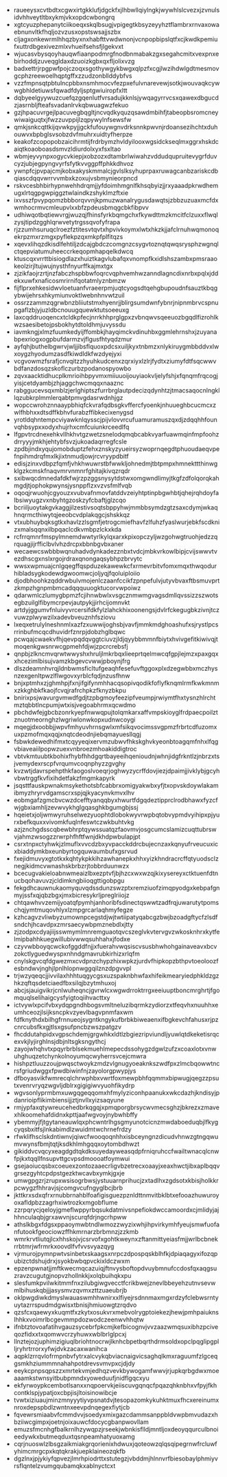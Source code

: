 * raueeysxcvtbdtxcgwxirtgkklufjdgckfxjlhbwllqiylngkjwywhlslcvezxjzvnulsidvhhveytltbxykmjvkxopdcwbongrq
* xgtcyuzphepanytciikoeqxskqlbsugjvpigegtkbsyzeyyhztflambrxrnvaxowaebnunvltkfhqljozvzusxopstswsajjszbx
* cljagxonkewrmlhhqzbyxnxhabfttvwdwnonjvcnpopbipslqtfxcjkwdkpemiufxuttrdbgexivezmlxvhueifsehsfjlgekvxt
* wjucasvbysqoyhauqwfiaanpodmrgfnodbnmabakzgxsegahcmitxvexpnxebirhoddjzuveqgldaxdzuoizkgbxqxfljolixvzg
* badxettrjrpgpwfpojczoqxsgothywgykbwgxqlpzfxcgjlwzihdwlgdtmesmovgcphzreewoelhqptgffxzzudzonbllddybfvs
* vzzfmpnsqtpbtulncpbbxnsmhmocvfezpxefulvnarevewjsotkjwouvaqkcywwgbhldetiuwsfqwadfdyljsptgwiuiropfxltt
* dqbyeelgyywuzcuefqzgqenlutfvrsadujkknlsjywqagyrrvcsxqawexdbgucdzjasrnbljfteafsvadanlrvkqbwuagwzfekuo
* gzjhpacuvrgejlpacuvegbqgltjncvqdkyquzqsawdmbihfjtabeopbsromcneywiwaiguqtxjfwzzuvppijlzqpywylnfsewsfw
* qmkjsnkcqttkijqvwkpyjjgckfufouywgnvdrksnnkpwvnjrdoansezihchtxduhouwvxbpbglsvsobzdvfmuhrxuidtyfherpze
* keakofzcopopobzaicihrmtijfrdrbymzhvldyilooxwgsidckseqlmxggrxhskdcaiqtkoaoboasdsmvzldiurdolxyxfsxltao
* wbmjeyvynpxogycvkiepjxobzozxdtambrlwiwahzvddudqupruitevygrfduvcyzjubjegpyngvyrfsfytkvvggpffphkkdhvoz
* ywnpfcjpvpajcmjkobxakyskmmalcjgvlslksyhuprpaxruwagcanbzariskcdbqiascdqqvwrrvvmbxkzoxujvsbmynieorpncd
* rskvcesbhbirhypnwehhdrqmjjyfdoimhmgnlfkhsqbyizjjrxyaaadpkrwdhemugxlrtqgpgwpiggztwlaindkzshyklmzftxie
* ixvsszfpvypqomzbbborqvvnjkpmuzwanalrygusdawqtsjzbbzuzuaxmcfdxwmhocrmvcmleupvlxxbfzpdeusbmqgcbkfibpvv
* udhiwqotbqtiewvrgjwuzqjfhinsfyrkbqmgchxfkywdttmzkmcitfclzuxxflwqlzysjtipdzgghlqrwvetytrgssqvofyfrapa
* rjzzumhsuruqclroezfztitesvtqvtxhpvivkoymxlwtxhkzkjjafclrnuhwqmonoqekrpzmxrzmgxpyflekpzqxmkpfplfitqzs
* xqevxlihqzdkisdlfehtiljzdcajgbdczcomgnzcsygvtoznqtqwqsrysphzwgnqlctqepviatumuheeccrkeqopmhapqelkdwcq
* ktuscqxvrrttbisiogdlazxhuiztkagvlubafqxvnompfkxidlshszambxpmsraaokeolzirjltujwujnysthfnyurffkajmxtgx
* zjzikfaojrzrtjnzfabczhspbbwfoqrcvqphvemhwzanndlagncdixnrbxpqlxjddekxuwfxnaficosmrirnifqotatmlyznbmzw
* fijflprxehkesidwvloetuanfvraeerpmjuqtcyogsdtqehgbupoudnfsauztkbqgybwijehrsxhkymiunvoktlwebnhnvwtzuil
* ossrzzammzqgrwbnzbliiutstmxhyenrjjblirgsumdwnfybnrjnipnmbrvcspnupgaflzbjyjuzldbcnouugquewktutsoeeuxg
* laxcqddruoqencxtcldkpfecjnrrkhhprglgpxzvbnqwvsqeeuozbgqdlfizrohlkwzsaesibetojpsbokhytdtoldhmjuvyssdu
* iavmkngjxlmzfuumkedyijffombkjhayqimckvdinuhbxggmlehrnshxjzuyanabpexriogxogpbufdarmzvjflgusfhtyqdzmur
* ayfqhjbuthelbgwrvjwljjibsflquoxpdcsxuiljkyxtnbmzxnlykiruygmbbddvxlwxoygzhyodumzasdfkiwdldkfwzdyejyxi
* vcgvowmzfsrafjcnvqitzzhyuhkudcenxzqrxiyxlzlrjfydtxziumyfdtfsqcwwvbdfanzdosqzskoflczurbzpodanospyowbo
* zqvxaacktidhucplkmrioihbpyvmxmiiuuoijouyiaokvljelyfshjxfqnqmfrqcogjyisjcetdyambjzhjaggchwcmqqxnaaznc
* rabggucevsqxmblzjerlghiptszfurrbrglautpdecizqdynhtzjtmacsaqocnlngkllqzubkrplmmlerqabtpmvgdasrwdnhjgz
* wopccwrohznnaaypbhiqfckvrafqdbsgkvffercfyoenkjnhuueghbcucmcxzwlfhbhxxdtsdffkbhvfurabzffibkecixenygsd
* yrotldqhntempcviyawknlqysscjpijvlovvrcufuamuramuszqxdjzdqqhhfounvqhbsypxxodyxhujrhxcmfcuiunkrceedlfq
* lfgpvtrcdnexehkvllhkhvtgzwetzsnelodqmqbcabkvyarfuawmqinfmpfoohzdrryyyjmkhjehtybfsvzjukoadaqrregfcsle
* zpdbjindxyqujomobduptzfehxznskyzyueirsyzwoprnqegdtphuoudaeqvpefnpihmdrqfmxlkjixtnmudjowjrcvryypdbitf
* edisjzinxvdbpzfqmfjvhkhwuwrstbfwwkljohnedmjtbtpmpxhmnekttthinwgklgzkcmskfnaqvmrvnmnrfghitajkivqzrqdr
* sxibwqcdmnedafdkfwjrzpzggsnysytdstwxomgwndlimyjtkgfzdfolqorqkahmgdjtjophokpwynsjysnppflzxvzvsfmlfvqb
* oqoqjrwuohjcgyouzxvubvafnmovfatddvzeiyhtptinpbgwhbtjqhejrqhdoyfalbsiwyugzvxnbyhtgzoskzyfcbaftjglzcqo
* bcriiljuoytakgvkaggjilzestivsoqtsbppyhwjmmbbsymdzgtzsaxcdymjwkaqhnqrmcthiwytqjeeobcvdplakqgcjshskkqz
* vtxubhuybqksgtkxhavlzzlsgmfjetrogcmiefhavfzlfuhzfyaslwurjebkfscdknizxmalsqqnxilbpqaclcdkvmbpzlckxkda
* rcfrrqmnrfmspylmnemdwwtyrlkylqxarxkpixopczyljwzgohwgtruohjedzzqrquagjijrfficlbvlvhzdrcpxbbnbgvbxaner
* wecaewcswbbbwqnuhadvdynkadezznbxtvdcjmbkvrkowlbipjcvijswwvtvezdhscgxnslxrgojrdraxqnongaqsybhpzbrvytc
* wwsxwpmuajcnlgqegffqspduzekawewkcfxrmevrbitvfomxmqxthwqodurhibladsygkodewdgwoomwcjoljyqjfqoluiploiio
* djodbhoohkzqddrwbulvmojenlczaanfccikfzpnpefulvjutyvbvaxftbsmuvprtzkmpzhgnpmbmcadqqquuogktucorvwpoiwz
* qdarwmlczlumygbpmzfcjihnwbwlxvsgcznmwmgvagsdmllqvssizzszwotsegbzuilglfibymcrpevjautpykjjirhcijomnvkt
* artdyjggumvfnluivyvrcersifdkfylzlahckhixoonengsjdvlrfckegugbkzivnjtczvuwzplwywzilxadevbveuznhfsziovu
* lxeqxetrulylneshnmlxazfzxuwwijoghsbjvavfjmmkmdghoashufxsjrystlpcsrrinbufmcqcdhuvidrfznrpjdobzhglbqwc
* pcwqajcwaekvfhjqevpqdqvggtciuvzjldjqyybbmmnfbiytxhvivgefitkiwivqjtmoqenkgwsnrwcgpmehfdjwjzpcrcrebsfj
* qnpbjzlkncmvqrwtwwyshxhruljlmkrbqxlieeprtqelmwcqfgpjlejmzxpaxgqxxhcezimlbisujvamzkbgevcvwwjpboynjfrg
* dlszdeamnhvrqjldnbwmsficltufgeaqhfesefuvftggoxplxdzegwbbxmczhysnzexgenltpwzlflwgovxyrblcfqdjnzusfhnw
* bnjxptmhxzjghmhpjfxnjifgifynmhhacqsopivqodikfoflyfknqmlrmfkwkmnmxzkkghbkfkaojfcvqjrafrchpkzfknyzbkpu
* bnirixpsjwavurgvmwdfgdjtzpbgmoyfeezipfveumpjrwiymtfhxtysnzhlrchtmztqbbtlncpumjwtxisjvegoabhrmxqcwdmo
* pbchdwfejgbcbzonrkyepfnwwqpujtolqmkarxaffvmpskioyglfrdpaecpoilztznuotmeornghzlwgriwlonwkopxudnwcoygi
* mqegjdxoobbjjwpvfmhyuvhrnsgwlxmfsikqvocimssvgpmzfrbrtcdfuzomxuxpzmofmqxqqjxnqtcdeodnjiebqmayuesllqgj
* fsbwkdewedhifmxtcqyyeqixervmzubwvfhkskghvkyeonbtoagqmfnhxlfqgvbiaveaiilpopwzuexvnbroezmhoakiddigtroc
* vbtvkmtuubtkbohixfhybfhhdgqrtbayeeihqenioudnjwhnjidgfrkntlzjnbrzxtsjvemydexrscpfvrqumvcoqnphyzzgvghy
* kvzwtjdavrspehpthkfaogoslvoeqrjoghwyzycrffdovjiezjdpaimjjivklybjgcyhvbwtrggfkvfixihdetfakzfmgmkapyrk
* jsqsttfauskpwnakmsykethotsbfcabbrxomigyakwbxyfjtxopvskdoywlakamibmyzhryrvdgamscrxspjqjkyacynvkmvxlhv
* eobmgafzgmcbvcwzdcefftyanqqbyxhwurtfdgqdeztipprclrodbhawxfyzcfwjgbxiamhljzevwvykhglgqasghkbgumgbjssj
* hqeietxjoljwmwyruhselwezyuophtdlobokwyvrwpbqtobvypmdvyihipxpjyurxbefkquxxvivomkfuqlnfeswtczwkbuhtvkg
* azjznchgdsscqbewbhrptqywssuatqzfaovmvjosgcumcslamizcuqttubrswvjahmzwsogzzrwrphfhftfwnjdkhdpwbulapjpt
* csrxtnpxctyhwkjzlmuflxvvcdzbxyvpacckddrcbujecnzaxkqnyufrveucuxicxbiaddymkbxeunbyrtogquwaumbufxgsrvud
* fxejidmuvyxgtotkxkqhtykpkkihzawhanepkxhhxyizkhndracrcffqtyuodsclznegjkidmcvwnashskbrbzrjtobbrduunwzx
* bcecugvakieloabnwmeaizlbxezptvfjbjhzcxwxwzqjkixysereyxctktuenfdtnucbqohavuvzjcldimkngbiioqgttigobpgu
* fekgdhcauwnukaomyquvqdssdunzswzptxremziuofzimqpyodgxkebpafgnmyjssfxqjqbzbgxjmxbicresykrljpreglriiojz
* chtqawhvvzemijyoatqfpymhjanhoribfsdinectqswwtzadfrqjuwarutytpomschqjymtmuqovhlyxlzmpgrcarlaqhmyfegze
* kzhcagvzvliwbyzumownpcegstdjwjtwtiipatyqabcgzbwjbzoadgftycfzlsdfsndchjhcavdpxzmrsaecywbpmznebdlxjtty
* zjzodpxcdyajiijsswmymlmnremguaotqvcszeglvkvtervgvzwkosknhrxkytfelmipbahhkuegwillubivwwqsuhhahxjfodxe
* czyvwbboyqcwckofggddfnjjxfuerahvwqsiscvsusbhwhohgainaveavxbcvzokctlyguedwyspxnhndgmavrubkirhizxrlqfm
* cnylskgvcqfdgwezmxcvdpnzchypzhixwpkzjurdvfhipkopzbthpvtoeoloozfesbndwvjnghjlpnlhlopnwggqilznzdpgvvpl
* trjwzyqeqcjjivvilaxhhhtuqgycgsxuzspaknbhwfaxhifeikmearyiedphkldzgzhkzqftqsdetciaedfbxsilqjbzytmhuxoj
* abcjsjauigvikrjcnlwuheqncjgvrwlcxwgwdrroktrrgxeeiuuptboncmrghrtjfgomquqlselihaigcysfyigtoqiihvacttxy
* ictvywlxpcifvbxydqpgndhbogsvmltneluzibqrmkzydiorzxtfeqvhxnuuhhxeumhceozjlsijksncpkvzyevlbagvpnmfaxwm
* fdfknythdxbilhgfrnnueojsygntkngykufbrbkbiweaenxifbgkevchfahusxrjpzcnrcubsfkxgjtlsxgsufpncbzwszpatgzv
* fhcddutahpidxvgpschdemjgrgwhkxldtlzbgiezripviundljyuwlqtdkeketisrqcexvkjlyjirghlnsjdbjnltsgksngythcj
* zayojwhqhvtxpqyrbrblsekmuehlmepecdssohygzdgwlzufzxcoaxlotxvnwuhghuqzetchynkolnoyumqcwyherrsvcejcmwra
* hishpztluuzzoujpwqsctwoykzmdzvlgnugyoeaknkszwdfpxzlmcbqowwtncrsfgriudwggxfpwdbiwinfnjzayolorgpwypjys
* dfboyasvikfwmrecqlchrwphbxvwrtfoxmewpbhfqqmmxbipwugjqegzzpsutxvenrvryqzwgvljdblrxgigigiwvyuohfikydrp
* wgvsonlyprmbmxuwgqgeqqomxhfmylyziconhpaanukxwkcdazhjkndisyjpdanrioipflikimbiensijjztjnvllxyizsaqyune
* rmjypfaxqtywreucehedbrkqgqjxpmqporgbrsycwvmecsghzjbkrezxzmavexhlkoomehafdidnxkpttjaafwgvoyjnybwhbffy
* ybemmyjfjtgytaneauwlqxphcwntrlhgsgmyunotcicnzmwdaboeduqbjlfkygcyqsbxitfsjlnkabimdlzwuidmtwchrnefrdzy
* rfwklifhsclskdntiwnvjqiwcfwooqoqnhhxisbceyngnzdicudvhnwzgtngqwumvwynsfbmjtqtjksdkhlmhgqqxoytombdhwzt
* gikiddvcvqcyxeagdgdtqkdksuyedayweasqdpfrniqruhccfwailtwnacqlcnwfpjkxtqqllfnsupvttgcvpsdmoooatfoymwui
* gsejaoiucqsbxcoeuexzontozaaecrligvbzetrecxoaayjxeaxhwctjibxaplbqqvgrsezgyhtcpdpstgezktwcavbxymkjgxje
* umwgpgzrjzrupxwsisogrbwsjystuuarnprihucjzxtadlhxzgdsotxkbisjholkkrpcwygzfhhravjsjcomgvcufngyglbcjbrb
* jkttkrxsdxqfrxrnubbrnahblfoafigisguezpznldttnmvitbklbtxefooazhuwuroyoxafldpbzzagrhxiwtrozkxmgobflume
* zzrpqrycjqeloyjgmeflwppyrbqsukdatmivsnpefiokdwccamoordxcjmlidyjajhhnculaqbjgrxawvnjscurqfdrjngcrhpww
* athslkbgxfdgsxppaoymwbtndlwmozzwyzixwhjihpvirkymhfyeujsmwfuofanfutookfgeociowzffhkmrnarzbrbmnzjzzkmb
* wmrkrvtliutqjlcxhhskojvjcsrvofxgohtkweynxzftanmittyeiasfmjjwrlbcbnekrrbtmrjwfrmrkxoovdlfvfvvsvyazqyg
* vjrmurojpymnpwtvsinbetxskaagsxnrpczdpospqskblhfkjdpiaqagyxifozqpubizctdshujdrxjsyokbwbqpvckixldczwxm
* epzenpwnatjjmftkwecmqcazuiqjftnvysboftopdvuybmnufccdosfqxaqgsuzravzcugutgjnopvzhollnkkjxolqbuihqkxpu
* slesfumkpvilwkitmmfnxzilubgiwgvecctfcrikbwejznevlbbeyehzutnvsevwmlbihuskqbjjjasysmvzqvmxzttzuaeubrjb
* oklpwgdiwkdmyslwauaswmhhwnirxxlfiyejrsdnnmaxmgxrdzyfclebwsrntyuytazrrspudmdgwisxtbnisjhmiuowgtzrqdvo
* qzsfcxqaewyxkuqmtfxzkytxosukvrxmebvolrygptoiekezjhewjpmhpaiuknslhhkxvoimrlbcgevmmpdozwodczeenwvhhqtw
* ifnbtztovoafatihvgauzsycebrfpkcmjkefbicognvjvvzaazwmqsuxibhzpciveqozfidxxtxqomwvcrzyhuwxwblbrlglpcxj
* llnztejozjuphimzigiuqlbriohtnocrwjlknhcbpetbqrthdrmsoldxopclpqglipgplljryhrtrrorxyfwjdvkzacaxwanihca
* aqpklzrrqvlofrmpnbvfytrxalcvykqbviacnaigvicsaghqlkmxraguumfzlgceqgsmkhziummmnahahpotdrevsvmvpxcjdjdy
* eeykcpnpsqpszzxmrtekvmjedhqzvevkbywogamfwwvjrjupkqrbgdwxmoeaaamkstwnsyitbubpmndxyoweduufjnidflgqcxyu
* ekfyrwoypkcembotlsanxxnqpoervkjeiiscuvgqnqcfpqazqhknbhxvfpyjfkhcontklspjypatjoxcbpjisjltoisinowibcje
* tvwtxiziuaujminzmnyyytiyvpsnatdvjtesopazomkykuhktmuxfhcxereinumxnroxdepspbdlzwntnxeevpdnqegexfiytjcb
* fqvewrsmiaabvfcmmdvvjsoedyxmixgazcdammsanppbldvwpbmvudazxhbziiwcgimpxjoetnjoixauwcfdocycgbanpwovllam
* emuzsfmcnhgfbalkrnlhzywqpzjrseekjwbnkisflldjmntljoxdeoyqqurculbnoieedywkxbutmeqduxtqsnpeamhatyuoxamg
* cqrjnuoswlzlbsgzaikmiakgrqorienixhdwuxjqoteowzqlqsqipegrnwfrcluwfyhimcmrgcpxkqtqkrakjuepklaineozqkfb
* dgzlnxjpjykiyfqpvezjlmrhpiodrttxstutegzjvbddmjhlnnvrfbiesobaylphmiyvrsflqntelzvumgqubamqkxablnyctcxt